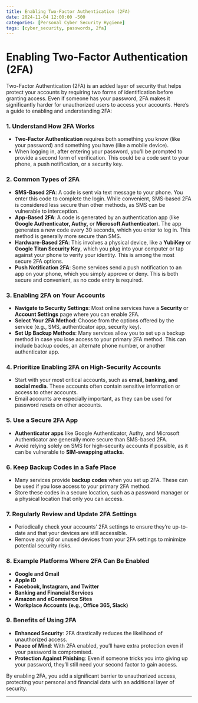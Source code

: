 ```yaml
---
title: Enabling Two-Factor Authentication (2FA)
date: 2024-11-04 12:00:00 -500
categories: [Personal Cyber Security Hygiene]
tags: [cyber_security, passwords, 2fa]
---
```


# Enabling Two-Factor Authentication (2FA)

Two-Factor Authentication (2FA) is an added layer of security that helps protect your accounts by requiring two forms of identification before granting access. Even if someone has your password, 2FA makes it significantly harder for unauthorized users to access your accounts. Here’s a guide to enabling and understanding 2FA:

### 1. Understand How 2FA Works
- **Two-Factor Authentication** requires both something you know (like your password) and something you have (like a mobile device).
- When logging in, after entering your password, you’ll be prompted to provide a second form of verification. This could be a code sent to your phone, a push notification, or a security key.

### 2. Common Types of 2FA
   - **SMS-Based 2FA**: A code is sent via text message to your phone. You enter this code to complete the login. While convenient, SMS-based 2FA is considered less secure than other methods, as SMS can be vulnerable to interception.
   - **App-Based 2FA**: A code is generated by an authentication app (like **Google Authenticator, Authy,** or **Microsoft Authenticator**). The app generates a new code every 30 seconds, which you enter to log in. This method is generally more secure than SMS.
   - **Hardware-Based 2FA**: This involves a physical device, like a **YubiKey** or **Google Titan Security Key**, which you plug into your computer or tap against your phone to verify your identity. This is among the most secure 2FA options.
   - **Push Notification 2FA**: Some services send a push notification to an app on your phone, which you simply approve or deny. This is both secure and convenient, as no code entry is required.

### 3. Enabling 2FA on Your Accounts
- **Navigate to Security Settings**: Most online services have a **Security** or **Account Settings** page where you can enable 2FA.
- **Select Your 2FA Method**: Choose from the options offered by the service (e.g., SMS, authenticator app, security key).
- **Set Up Backup Methods**: Many services allow you to set up a backup method in case you lose access to your primary 2FA method. This can include backup codes, an alternate phone number, or another authenticator app.

### 4. Prioritize Enabling 2FA on High-Security Accounts
   - Start with your most critical accounts, such as **email, banking, and social media**. These accounts often contain sensitive information or access to other accounts.
   - Email accounts are especially important, as they can be used for password resets on other accounts.

### 5. Use a Secure 2FA App
   - **Authenticator apps** like Google Authenticator, Authy, and Microsoft Authenticator are generally more secure than SMS-based 2FA.
   - Avoid relying solely on SMS for high-security accounts if possible, as it can be vulnerable to **SIM-swapping attacks**.

### 6. Keep Backup Codes in a Safe Place
   - Many services provide **backup codes** when you set up 2FA. These can be used if you lose access to your primary 2FA method.
   - Store these codes in a secure location, such as a password manager or a physical location that only you can access.

### 7. Regularly Review and Update 2FA Settings
   - Periodically check your accounts’ 2FA settings to ensure they’re up-to-date and that your devices are still accessible.
   - Remove any old or unused devices from your 2FA settings to minimize potential security risks.

### 8. Example Platforms Where 2FA Can Be Enabled
   - **Google and Gmail**
   - **Apple ID**
   - **Facebook, Instagram, and Twitter**
   - **Banking and Financial Services**
   - **Amazon and eCommerce Sites**
   - **Workplace Accounts (e.g., Office 365, Slack)**

### 9. Benefits of Using 2FA
   - **Enhanced Security**: 2FA drastically reduces the likelihood of unauthorized access.
   - **Peace of Mind**: With 2FA enabled, you’ll have extra protection even if your password is compromised.
   - **Protection Against Phishing**: Even if someone tricks you into giving up your password, they’ll still need your second factor to gain access.

By enabling 2FA, you add a significant barrier to unauthorized access, protecting your personal and financial data with an additional layer of security.

---